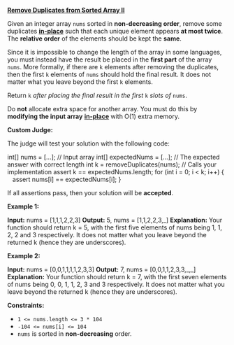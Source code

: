 [**Remove Duplicates from Sorted Array II**](https://leetcode.com/problems/remove-duplicates-from-sorted-array-ii/)

Given an integer array `nums` sorted in **non-decreasing order**, remove some duplicates [**in-place**](https://en.wikipedia.org/wiki/In-place_algorithm) such that each unique element appears **at most twice**. The **relative order** of the elements should be kept the **same**.

Since it is impossible to change the length of the array in some languages, you must instead have the result be placed in the **first part** of the array `nums`. More formally, if there are `k` elements after removing the duplicates, then the first `k` elements of `nums` should hold the final result. It does not matter what you leave beyond the first `k` elements.

Return `k` _after placing the final result in the first_ `k` _slots of_ `nums`.

Do **not** allocate extra space for another array. You must do this by **modifying the input array** [**in-place**](https://en.wikipedia.org/wiki/In-place_algorithm) with O(1) extra memory.

**Custom Judge:**

The judge will test your solution with the following code:

int\[\] nums = \[...\]; // Input array int\[\] expectedNums = \[...\]; // The expected answer with correct length int k = removeDuplicates(nums); // Calls your implementation assert k == expectedNums.length; for (int i = 0; i \< k; i++) {    assert nums\[i\] == expectedNums\[i\]; }

If all assertions pass, then your solution will be **accepted**.

**Example 1:**

**Input:** nums = \[1,1,1,2,2,3\] **Output:** 5, nums = \[1,1,2,2,3,\_\] **Explanation:** Your function should return k = 5, with the first five elements of nums being 1, 1, 2, 2 and 3 respectively. It does not matter what you leave beyond the returned k (hence they are underscores).

**Example 2:**

**Input:** nums = \[0,0,1,1,1,1,2,3,3\] **Output:** 7, nums = \[0,0,1,1,2,3,3,\_,\_\] **Explanation:** Your function should return k = 7, with the first seven elements of nums being 0, 0, 1, 1, 2, 3 and 3 respectively. It does not matter what you leave beyond the returned k (hence they are underscores).

**Constraints:**

- `1 <= nums.length <= 3 * 104`
- `-104 <= nums[i] <= 104`
- `nums` is sorted in **non-decreasing** order.
